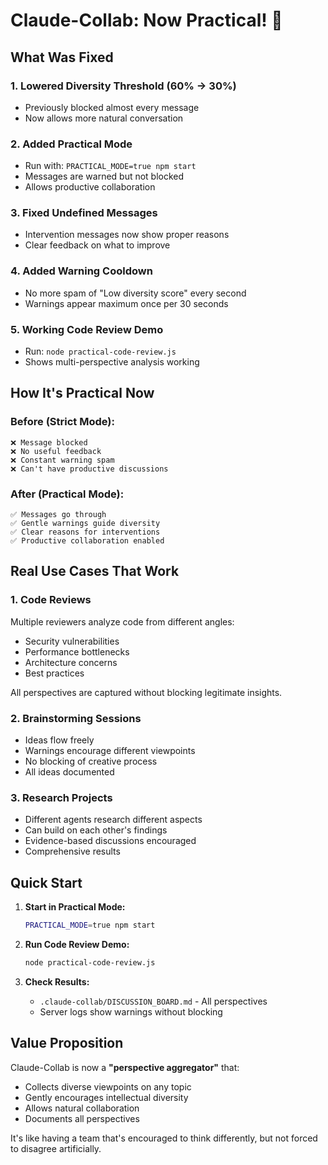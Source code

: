 # Claude-Collab: Now Practical! 🎉

## What Was Fixed

### 1. **Lowered Diversity Threshold** (60% → 30%)
- Previously blocked almost every message
- Now allows more natural conversation

### 2. **Added Practical Mode**
- Run with: `PRACTICAL_MODE=true npm start`
- Messages are warned but not blocked
- Allows productive collaboration

### 3. **Fixed Undefined Messages**
- Intervention messages now show proper reasons
- Clear feedback on what to improve

### 4. **Added Warning Cooldown**
- No more spam of "Low diversity score" every second
- Warnings appear maximum once per 30 seconds

### 5. **Working Code Review Demo**
- Run: `node practical-code-review.js`
- Shows multi-perspective analysis working

## How It's Practical Now

### Before (Strict Mode):
```
❌ Message blocked
❌ No useful feedback
❌ Constant warning spam
❌ Can't have productive discussions
```

### After (Practical Mode):
```
✅ Messages go through
✅ Gentle warnings guide diversity
✅ Clear reasons for interventions
✅ Productive collaboration enabled
```

## Real Use Cases That Work

### 1. Code Reviews
Multiple reviewers analyze code from different angles:
- Security vulnerabilities
- Performance bottlenecks
- Architecture concerns
- Best practices

All perspectives are captured without blocking legitimate insights.

### 2. Brainstorming Sessions
- Ideas flow freely
- Warnings encourage different viewpoints
- No blocking of creative process
- All ideas documented

### 3. Research Projects
- Different agents research different aspects
- Can build on each other's findings
- Evidence-based discussions encouraged
- Comprehensive results

## Quick Start

1. **Start in Practical Mode:**
   ```bash
   PRACTICAL_MODE=true npm start
   ```

2. **Run Code Review Demo:**
   ```bash
   node practical-code-review.js
   ```

3. **Check Results:**
   - `.claude-collab/DISCUSSION_BOARD.md` - All perspectives
   - Server logs show warnings without blocking

## Value Proposition

Claude-Collab is now a **"perspective aggregator"** that:
- Collects diverse viewpoints on any topic
- Gently encourages intellectual diversity
- Allows natural collaboration
- Documents all perspectives

It's like having a team that's encouraged to think differently, but not forced to disagree artificially.
